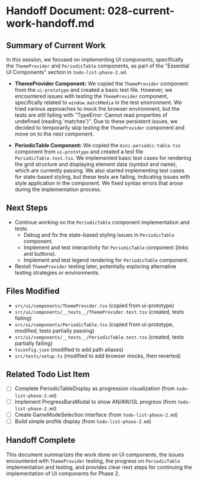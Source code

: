 # Handoff Document: 028-current-work-handoff.md

## Summary of Current Work

In this session, we focused on implementing UI components, specifically the `ThemeProvider` and `PeriodicTable` components, as part of the "Essential UI Components" section in `todo-list-phase-2.md`.

- **ThemeProvider Component:** We copied the `ThemeProvider` component from the `ui-prototype` and created a basic test file. However, we encountered issues with testing the `ThemeProvider` component, specifically related to `window.matchMedia` in the test environment. We tried various approaches to mock the browser environment, but the tests are still failing with "TypeError: Cannot read properties of undefined (reading 'matches')". Due to these persistent issues, we decided to temporarily skip testing the `ThemeProvider` component and move on to the next component.

- **PeriodicTable Component:** We copied the `mini-periodic-table.tsx` component from `ui-prototype` and created a test file `PeriodicTable.test.tsx`. We implemented basic test cases for rendering the grid structure and displaying element data (symbol and name), which are currently passing. We also started implementing test cases for state-based styling, but these tests are failing, indicating issues with style application in the component. We fixed syntax errors that arose during the implementation process.

## Next Steps

- Continue working on the `PeriodicTable` component implementation and tests.
  - Debug and fix the state-based styling issues in `PeriodicTable` component.
  - Implement and test interactivity for `PeriodicTable` component (links and buttons).
  - Implement and test legend rendering for `PeriodicTable` component.
- Revisit `ThemeProvider` testing later, potentially exploring alternative testing strategies or environments.

## Files Modified

- `src/ui/components/ThemeProvider.tsx` (copied from ui-prototype)
- `src/ui/components/__tests__/ThemeProvider.test.tsx` (created, tests failing)
- `src/ui/components/PeriodicTable.tsx` (copied from ui-prototype, modified, tests partially passing)
- `src/ui/components/__tests__/PeriodicTable.test.tsx` (created, tests partially failing)
- `tsconfig.json` (modified to add path aliases)
- `src/tests/setup.ts` (modified to add browser mocks, then reverted)

## Related Todo List Item

- [ ] Complete PeriodicTableDisplay as progression visualization (from `todo-list-phase-2.md`)
- [ ] Implement ProgressBarsModal to show AN/AW/GL progress (from `todo-list-phase-2.md`)
- [ ] Create GameModeSelection interface (from `todo-list-phase-2.md`)
- [ ] Build simple profile display (from `todo-list-phase-2.md`)

## Handoff Complete

This document summarizes the work done on UI components, the issues encountered with `ThemeProvider` testing, the progress on `PeriodicTable` implementation and testing, and provides clear next steps for continuing the implementation of UI components for Phase 2.

